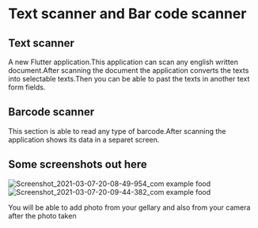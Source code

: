 # Text scanner and Bar code scanner

## Text scanner
A new Flutter application.This application can scan any english written document.After scanning the document the application converts the texts into selectable texts.Then you can be able to past the texts in another text form fields.
## Barcode scanner
This section is able to read any type of barcode.After scanning the application shows its data in a separet screen.

## Some screenshots out here

![Screenshot_2021-03-07-20-08-49-954_com example food](https://user-images.githubusercontent.com/68919043/110461835-2839fb80-80fa-11eb-9a50-745397acec89.jpg)
![Screenshot_2021-03-07-20-09-44-382_com example food](https://user-images.githubusercontent.com/68919043/110461925-44d63380-80fa-11eb-9546-7c41eed31bef.jpg)

You will be able to add photo from your gellary and also from your camera after the photo taken
